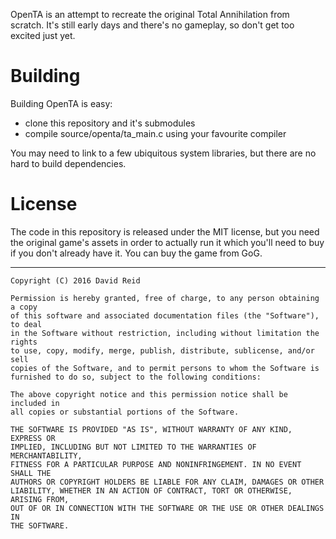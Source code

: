 OpenTA is an attempt to recreate the original Total Annihilation from
scratch. It's still early days and there's no gameplay, so don't get
too excited just yet.

Building
========
Building OpenTA is easy:
- clone this repository and it's submodules
- compile source/openta/ta_main.c using your favourite compiler
  
You may need to link to a few ubiquitous system libraries, but there are
no hard to build dependencies.



License
=======
The code in this repository is released under the MIT license, but you
need the original game's assets in order to actually run it which you'll
need to buy if you don't already have it. You can buy the game from GoG.

---

    Copyright (C) 2016 David Reid
    
    Permission is hereby granted, free of charge, to any person obtaining a copy
    of this software and associated documentation files (the "Software"), to deal
    in the Software without restriction, including without limitation the rights
    to use, copy, modify, merge, publish, distribute, sublicense, and/or sell
    copies of the Software, and to permit persons to whom the Software is
    furnished to do so, subject to the following conditions:
    
    The above copyright notice and this permission notice shall be included in
    all copies or substantial portions of the Software.
    
    THE SOFTWARE IS PROVIDED "AS IS", WITHOUT WARRANTY OF ANY KIND, EXPRESS OR
    IMPLIED, INCLUDING BUT NOT LIMITED TO THE WARRANTIES OF MERCHANTABILITY,
    FITNESS FOR A PARTICULAR PURPOSE AND NONINFRINGEMENT. IN NO EVENT SHALL THE
    AUTHORS OR COPYRIGHT HOLDERS BE LIABLE FOR ANY CLAIM, DAMAGES OR OTHER
    LIABILITY, WHETHER IN AN ACTION OF CONTRACT, TORT OR OTHERWISE, ARISING FROM,
    OUT OF OR IN CONNECTION WITH THE SOFTWARE OR THE USE OR OTHER DEALINGS IN
    THE SOFTWARE.
  
  
